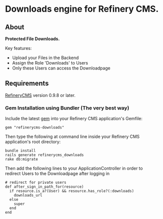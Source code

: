 # Downloads engine for Refinery CMS.
## About

__Protected File Downloads.__

Key features:

* Upload your Files in the Backend
* Assign the Role 'Downloads' to Users
* Only these Users can access the Downloadpage

## Requirements

[RefineryCMS](http://refinerycms.com) version 0.9.8 or later.

### Gem Installation using Bundler (The very best way)

Include the latest [gem](http://rubygems.org/gems/refinerycms-downloads) into your Refinery CMS application's Gemfile:

    gem "refinerycms-downloads"

Then type the following at command line inside your Refinery CMS application's root directory:

    bundle install
    rails generate refinerycms_downloads
    rake db:migrate                     
    
Then add the following lines to your ApplicationController in order to redirect Users to the Downloadpage after logging in
    
    # redirect for private users
    def after_sign_in_path_for(resource)
      if resource.is_a?(User) && resource.has_role?(:downloads)
        downloads_url 
      else
        super
      end
    end
